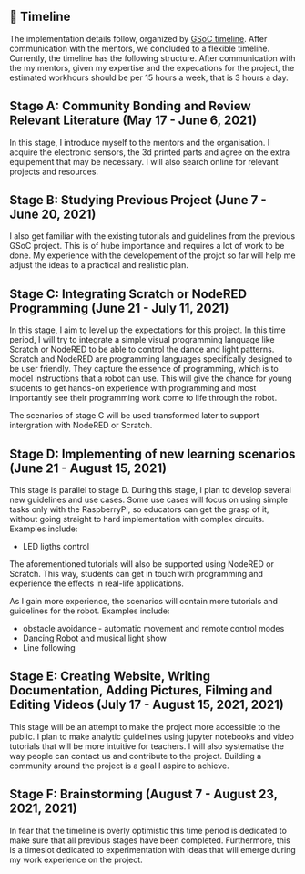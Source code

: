 ## :calendar: Timeline


The implementation details follow, organized by [GSoC timeline](https://developers.google.com/open-source/gsoc/timeline).
After communication with the mentors, we concluded to a flexible timeline. Currently, the timeline has the following structure. 
After communication with the my mentors, given my expertise and the expecations for the project, the estimated workhours should be per 15 hours a week, that is 3 hours a day.

## Stage A: Community Bonding and Review Relevant Literature (May 17 - June 6, 2021)

In this stage, I introduce myself to the mentors and the organisation. I acquire the electronic sensors, the 3d printed parts and agree on the extra equipement that may be necessary. I will also search online for relevant projects and resources. 

## Stage B: Studying Previous Project (June 7 - June 20, 2021)

I also get familiar with the existing tutorials and guidelines from the previous GSoC project. 
This is of hube importance and requires a lot of work to be done. My experience with the developement
of the projct so far will help me adjust the ideas to a practical and realistic plan.

## Stage C: Integrating Scratch or NodeRED Programming (June 21 - July 11, 2021)

In this stage, I aim to level up the expectations for this project. In this time period, I will try to
integrate a simple visual programming language like Scratch or NodeRED to be able to control
the dance and light patterns. Scratch and NodeRED are programming languages specifically
designed to be user friendly. They capture the essence of programming, which is to model
instructions that a robot can use. This will give the chance for young students to get hands-on
experience with programming and most importantly see their programming work come to life
through the robot.

The scenarios of stage C will be used transformed later to support intergration with NodeRED or Scratch. 

## Stage D: Implementing of new learning scenarios (June 21 - August 15, 2021)

This stage is parallel to stage D. During this stage, I plan to develop several new guidelines and use cases. 
Some use cases will focus on using simple tasks only with the RaspberryPi, so educators can get the grasp of it, without
going straight to hard implementation with complex circuits.
Examples include:
* LED ligths control

The aforementioned tutorials will also be supported using NodeRED or Scratch. This way, students can get in touch with programming
and experience the effects in real-life applications.

As I gain more experience, the scenarios will contain more tutorials and guidelines for the robot.
Examples include:
* obstacle avoidance - automatic movement and remote control modes
* Dancing Robot and musical light show
* Line following

## Stage E: Creating Website, Writing Documentation, Adding Pictures, Filming and Editing Videos (July 17 - August 15, 2021, 2021)

This stage will be an attempt to make the project more accessible to the public. I plan to make analytic guidelines using jupyter notebooks and video tutorials that will be more intuitive for teachers. I will also systematise the way people can contact us and contribute to the project. Building a community around the project is a goal I aspire to achieve.


## Stage F: Brainstorming (August 7 - August 23, 2021, 2021)

In fear that the timeline is overly optimistic this time period is dedicated to make sure that all
previous stages have been completed. Furthermore, this is a timeslot dedicated to experimentation with ideas 
that will emerge during my work experience on the project.
